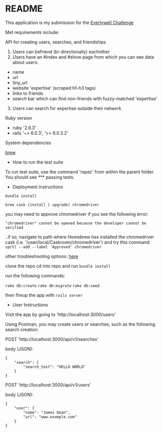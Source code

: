# README

This application is my submission for the [Everlywell Challenge](https://github.com/EverlyWell/backend-challenge)

Met requirements include:

API for creating users, searches, and friendships

1. Users can befriend (bi-directionally) eachother
2. Users have an #index and #show page from which you can see data about users:
* name
* url
* tiny_url
* website 'expertise' (scraped h1-h3 tags)
* links to friends
* search bar which can find non-friends with fuzzy-matched 'expertise'
3. Users can search for expertise outside their network

Ruby version
* ruby '2.6.3'
* rails '~> 6.0.3', '>= 6.0.3.2'

System dependencies

[brew](https://brew.sh/)

* How to run the test suite

To run test suite, use the command 'rspec' from within the parent folder.
You should see *** passing tests.

* Deployment instructions

`bundle install`

`brew cask (install | upgrade) chromedriver`

you may need to approve chromedriver if you see the following error:
```
"chromedriver" cannot be opened because the developer cannot be verified
```
..if so, navigate to path where Homebrew has installed the chromedriver cask (i.e. '/user/local/Caskroom/chromedriver')
and try this command: `spctl --add --label 'Approved' chromedriver`

other troubleshooting options: [here](https://stackoverflow.com/questions/60362018/macos-catalinav-10-15-3-error-chromedriver-cannot-be-opened-because-the-de)

clone the repo
cd into repo and run `bundle install`

run the following commands:

`rake db:create`
`rake db:migrate`
`rake db:seed`

then fireup the app with `rails server`

* User Instructions

Visit the app by going to 'http://localhost:3000/users'

Using Postman, you may create users or searches, such as the following search creation:

POST 'http://localhost:3000/api/v1/searches'

body (JSON):
```
{
	"search": {
		"search_text": "HELLO WORLD"
	}
}
```

POST 'http://localhost:3000/api/v1/users'

body (JSON):
```
{
	"user": {
		"name": "James Dean",
		"url": "www.example.com"
	}
}
```
